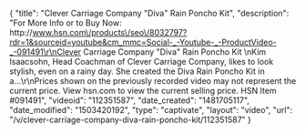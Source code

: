 {
    "title": "Clever Carriage Company \"Diva\" Rain Poncho Kit",
    "description": "For More Info or to Buy Now: http:\/\/www.hsn.com\/products\/seo\/8032797?rdr=1&sourceid=youtube&cm_mmc=Social-_-Youtube-_-ProductVideo-_-091491\r\nClever Carriage Company \"Diva\" Rain Poncho Kit \nKim Isaacsohn, Head Coachman of Clever Carriage Company, likes to look stylish, even on a rainy day. She created the Diva Rain Poncho Kit in a...\r\nPrices shown on the previously recorded video may not represent the current price.  View hsn.com to view the current selling price. HSN Item #091491",
    "videoid": "112351587",
    "date_created": "1481705117",
    "date_modified": "1503420192",
    "type": "captivate",
    "layout": "video",
    "url": "\/v\/clever-carriage-company-diva-rain-poncho-kit\/112351587"
}